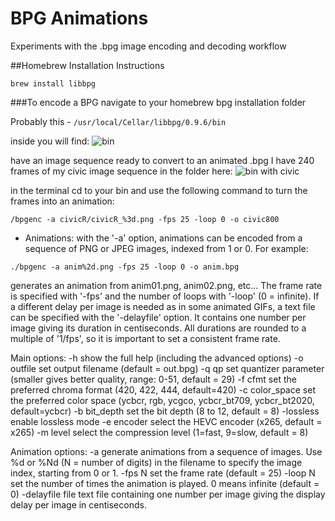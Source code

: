 BPG Animations
=========================

Experiments with the .bpg image encoding and decoding workflow

##Homebrew Installation Instructions

```brew install libbpg```

###To encode a BPG
navigate to your homebrew bpg installation folder

Probably this -
```/usr/local/Cellar/libbpg/0.9.6/bin```

inside you will find:
![bin](images/bin.png "bin")

have an image sequence ready to convert to an animated .bpg
I have 240 frames of my civic image sequence in the folder here:
![bin with civic](images/CivicBin.png "bin")

in the terminal cd to your bin and use the following command to turn the frames into an animation:

```/bpgenc -a civicR/civicR_%3d.png -fps 25 -loop 0 -o civic800```

- Animations: with the '-a' option, animations can be encoded from a
  sequence of PNG or JPEG images, indexed from 1 or 0. For example:

```./bpgenc -a anim%2d.png -fps 25 -loop 0 -o anim.bpg```

  generates an animation from anim01.png, anim02.png, etc... The frame
  rate is specified with '-fps' and the number of loops with '-loop'
  (0 = infinite). If a different delay per image is needed as in some
  animated GIFs, a text file can be specified with the '-delayfile'
  option. It contains one number per image giving its duration in
  centiseconds. All durations are rounded to a multiple of '1/fps', so
  it is important to set a consistent frame rate.


  Main options:
  -h                   show the full help (including the advanced options)
  -o outfile           set output filename (default = out.bpg)
  -q qp                set quantizer parameter (smaller gives better quality,
                       range: 0-51, default = 29)
  -f cfmt              set the preferred chroma format (420, 422, 444,
                       default=420)
  -c color_space       set the preferred color space (ycbcr, rgb, ycgco,
                       ycbcr_bt709, ycbcr_bt2020, default=ycbcr)
  -b bit_depth         set the bit depth (8 to 12, default = 8)
  -lossless            enable lossless mode
  -e encoder           select the HEVC encoder (x265, default = x265)
  -m level             select the compression level (1=fast, 9=slow, default = 8)

  Animation options:
  -a                   generate animations from a sequence of images. Use %d or
                       %Nd (N = number of digits) in the filename to specify the
                       image index, starting from 0 or 1.
  -fps N               set the frame rate (default = 25)
  -loop N              set the number of times the animation is played. 0 means
                       infinite (default = 0)
  -delayfile file      text file containing one number per image giving the
                       display delay per image in centiseconds.
